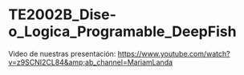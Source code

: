 # TE2002B_Dise-o_Logica_Programable_DeepFish
Video de nuestras presentación: https://www.youtube.com/watch?v=z9SCNI2CL84&amp;ab_channel=MariamLanda
